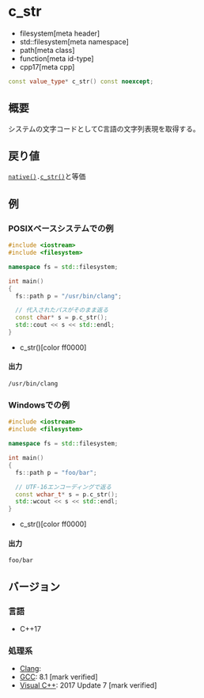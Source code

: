 # c_str
* filesystem[meta header]
* std::filesystem[meta namespace]
* path[meta class]
* function[meta id-type]
* cpp17[meta cpp]

```cpp
const value_type* c_str() const noexcept;
```

## 概要
システムの文字コードとしてC言語の文字列表現を取得する。


## 戻り値
[`native()`](native.md)`.`[`c_str()`](/reference/string/basic_string/c_str.md)と等価


## 例
### POSIXベースシステムでの例
```cpp example
#include <iostream>
#include <filesystem>

namespace fs = std::filesystem;

int main()
{
  fs::path p = "/usr/bin/clang";

  // 代入されたパスがそのまま返る
  const char* s = p.c_str();
  std::cout << s << std::endl;
}
```
* c_str()[color ff0000]

#### 出力
```
/usr/bin/clang
```


### Windowsでの例
```cpp
#include <iostream>
#include <filesystem>

namespace fs = std::filesystem;

int main()
{
  fs::path p = "foo/bar";

  // UTF-16エンコーディングで返る
  const wchar_t* s = p.c_str();
  std::wcout << s << std::endl;
}
```
* c_str()[color ff0000]

#### 出力
```
foo/bar
```

## バージョン
### 言語
- C++17

### 処理系
- [Clang](/implementation.md#clang):
- [GCC](/implementation.md#gcc): 8.1 [mark verified]
- [Visual C++](/implementation.md#visual_cpp): 2017 Update 7 [mark verified]
